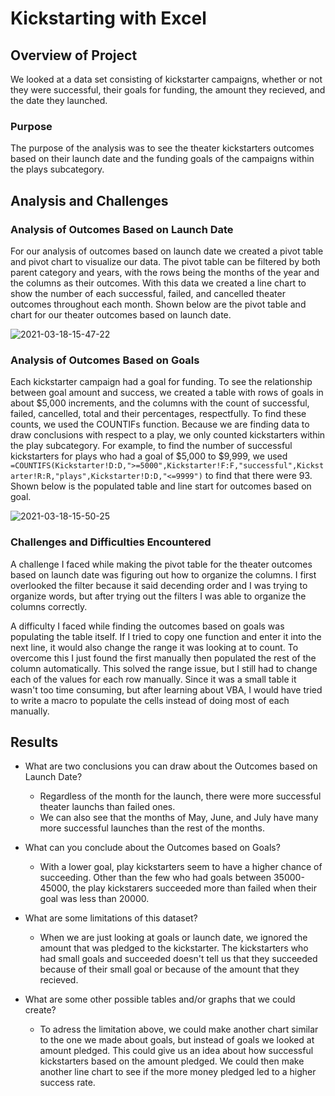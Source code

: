 # Kickstarting with Excel

## Overview of Project
We looked at a data set consisting of kickstarter campaigns, whether or not they were successful, their goals for funding, the amount they recieved, and the date they launched.

### Purpose
The purpose of the analysis was to see the theater kickstarters outcomes based on their launch date and the funding goals of the campaigns within the plays subcategory. 

## Analysis and Challenges

### Analysis of Outcomes Based on Launch Date
For our analysis of outcomes based on launch date we created a pivot table and pivot chart to visualize our data. The pivot table can be filtered by both parent category and years, with the rows being the months of the year and the columns as their outcomes. With this data we created a line chart to show the number of each successful, failed, and cancelled theater outcomes throughout each month. Shown below are the pivot table and chart for our theater outcomes based on launch date.

![2021-03-18-15-47-22](https://user-images.githubusercontent.com/78509850/111724447-7d74bc00-8822-11eb-9386-be0f520bf305.png)


### Analysis of Outcomes Based on Goals
Each kickstarter campaign had a goal for funding. To see the relationship between goal amount and success, we created a table with rows of goals in about $5,000 increments, and the columns with the count of successful, failed, cancelled, total and their percentages, respectfully. To find these counts, we used the COUNTIFs function. Because we are finding data to draw conclusions with respect to a play, we only counted kickstarters within the play subcategory. For example, to find the number of successful kickstarters for plays who had a goal of $5,000 to $9,999, we used `=COUNTIFS(Kickstarter!D:D,">=5000",Kickstarter!F:F,"successful",Kickstarter!R:R,"plays",Kickstarter!D:D,"<=9999")` to find that there were 93. Shown below is the populated table and line start for outcomes based on goal.

![2021-03-18-15-50-25](https://user-images.githubusercontent.com/78509850/111724402-66ce6500-8822-11eb-84c0-179b17a3a3b3.png)


### Challenges and Difficulties Encountered
A challenge I faced while making the pivot table for the theater outcomes based on launch date was figuring out how to organize the columns. I first overlooked the filter because it said decending order and I was trying to organize words, but after trying out the filters I was able to organize the columns correctly.

A difficulty I faced while finding the outcomes based on goals was populating the table itself. If I tried to copy one function and enter it into the next line, it would also change the range it was looking at to count. To overcome this I just found the first manually then populated the rest of the column automatically. This solved the range issue, but I still had to change each of the values for each row manually. Since it was a small table it wasn't too time consuming, but after learning about VBA, I would have tried to write a macro to populate the cells instead of doing most of each manually.

## Results

- What are two conclusions you can draw about the Outcomes based on Launch Date?
    - Regardless of the month for the launch, there were more successful theater launchs than failed ones. 
    - We can also see that the months of May, June, and July have many more successful launches than the rest of the months.

- What can you conclude about the Outcomes based on Goals?
    - With a lower goal, play kickstarters seem to have a higher chance of succeeding. Other than the few who had goals between 35000-45000, the play kickstarers succeeded more than failed when their goal was less than 20000.

- What are some limitations of this dataset?
    - When we are just looking at goals or launch date, we ignored the amount that was pledged to the kickstarter. The kickstarters who had small goals and succeeded doesn't tell us that they succeeded because of their small goal or because of the amount that they recieved.

- What are some other possible tables and/or graphs that we could create?
    - To adress the limitation above, we could make another chart similar to the one we made about goals, but instead of goals we looked at amount pledged. This could give us an idea about how successful kickstarters based on the amount pledged. We could then make another line chart to see if the more money pledged led to a higher success rate.
